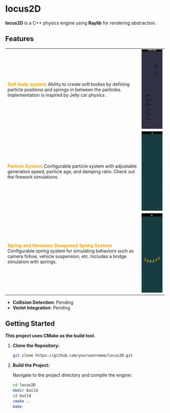 # **locus2D**

**locus2D** is a C++ physics engine using **Raylib** for rendering abstraction.

## Features

<table>
  <tr>
    <td>
       <b style="color:orange;">Soft body system</b>: 
       Ability to create soft bodies by defining particle positions and springs in between the particles. Implementation is inspired
      by Jelly car physics .
    </td>
    <td>
      <img src="./demo_videos/softbody.gif" alt="Softbodies Demo" width="250" height="250">
    </td>
  </tr>
  <tr>
    <td>
       <b style="color:orange;">Particle System</b>: 
      Configurable particle system with adjustable generation speed, particle age, and damping ratio. Check out the firework simulations.
    </td>
    <td>
      <img src="./demo_videos/fireworks.gif" alt="Fireworks Demo" width="250" height="250">
    </td>
  </tr>
  <tr>
    <td>
      <b style="color:orange;">Spring and Harmonic Dampened Spring System</b>: 
      Configurable spring system for simulating behaviors such as camera follow, vehicle suspension, etc. Includes a bridge simulation with springs.
    </td>
    <td>
      <img src="./demo_videos/spring_bridge.gif" alt="Spring Bridge Demo" width="250" height="250">
    </td>
  </tr>
</table>

- **Collision Detection**: Pending
- **Verlet Integration**: Pending

## Getting Started

**This project uses CMake as the build tool.**

1. **Clone the Repository:**

    ```bash
    git clone https://github.com/yourusername/locus2D.git
    ```

2. **Build the Project:**

    Navigate to the project directory and compile the engine:

    ```bash
    cd locus2D
    mkdir build
    cd build
    cmake ..
    make
    ```
